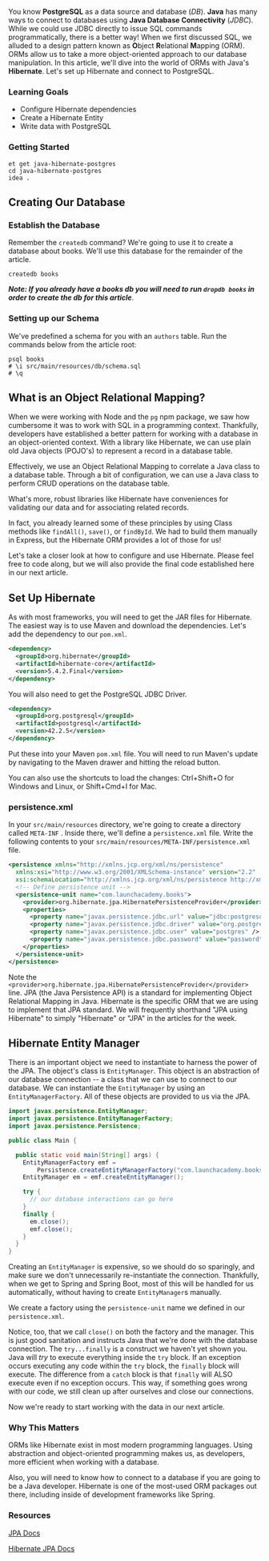 You know **PostgreSQL** as a data source and database (_DB_). **Java** has many ways to connect to databases using **Java Database Connectivity** (_JDBC_). While we could use JDBC directly to issue SQL commands programmatically, there is a better way! When we first discussed SQL, we alluded to a design pattern known as **O**bject **R**elational **M**apping (ORM). ORMs allow us to take a more object-oriented approach to our database manipulation. In this article, we'll dive into the world of ORMs with Java's **Hibernate**. Let's set up Hibernate and connect to PostgreSQL.

### Learning Goals

- Configure Hibernate dependencies
- Create a Hibernate Entity
- Write data with PostgreSQL

### Getting Started

```no-highlight
et get java-hibernate-postgres
cd java-hibernate-postgres
idea .
```

## Creating Our Database

### Establish the Database

Remember the `createdb` command? We're going to use it to create a database about books. We'll use this database for the remainder of the article.

```no-highlight
createdb books
```

***Note: If you already have a books db you will need to run `dropdb books` in order to create the db for this article***.

### Setting up our Schema

We've predefined a schema for you with an `authors` table. Run the commands below from the article root:

```no-highlight
psql books
# \i src/main/resources/db/schema.sql
# \q
```

## What is an Object Relational Mapping?

When we were working with Node and the `pg` npm package, we saw how cumbersome it was to work with SQL in a programming context. Thankfully, developers have established a better pattern for working with a database in an object-oriented context. With a library like Hibernate, we can use plain old Java objects (POJO's) to represent a record in a database table.

Effectively, we use an Object Relational Mapping to correlate a Java class to a database table. Through a bit of configuration, we can use a Java class to perform CRUD operations on the database table.

What's more, robust libraries like Hibernate have conveniences for validating our data and for associating related records.

In fact, you already learned some of these principles by using Class methods like `findAll()`, `save()`, or `findById`. We had to build them manually in Express, but the Hibernate ORM provides a lot of those for us!

Let's take a closer look at how to configure and use Hibernate. Please feel free to code along, but we will also provide the final code established here in our next article.

## Set Up Hibernate

As with most frameworks, you will need to get the JAR files for Hibernate. The easiest way is to use Maven and download the dependencies. Let's add the dependency to our `pom.xml`.

```XML
<dependency>
  <groupId>org.hibernate</groupId>
  <artifactId>hibernate-core</artifactId>
  <version>5.4.2.Final</version>
</dependency>
```

You will also need to get the PostgreSQL JDBC Driver.

```XML
<dependency>
  <groupId>org.postgresql</groupId>
  <artifactId>postgresql</artifactId>
  <version>42.2.5</version>
</dependency>
```

Put these into your Maven `pom.xml` file. You will need to run Maven's update by navigating to the Maven drawer and hitting the reload button.

You can also use the shortcuts to load the changes: Ctrl+Shift+O for Windows and Linux, or Shift+Cmd+I for Mac.

### persistence.xml

In your `src/main/resources` directory, we're going to create a directory called `META-INF` . Inside there, we'll define a `persistence.xml` file. Write the following contents to your `src/main/resources/META-INF/persistence.xml` file.

```xml
<persistence xmlns="http://xmlns.jcp.org/xml/ns/persistence"
  xmlns:xsi="http://www.w3.org/2001/XMLSchema-instance" version="2.2"
  xsi:schemaLocation="http://xmlns.jcp.org/xml/ns/persistence http://xmlns.jcp.org/xml/ns/persistence/persistence_2_2.xsd">
  <!-- Define persistence unit -->
  <persistence-unit name="com.launchacademy.books">
    <provider>org.hibernate.jpa.HibernatePersistenceProvider</provider>
    <properties>
      <property name="javax.persistence.jdbc.url" value="jdbc:postgresql://localhost:5432/books" />
      <property name="javax.persistence.jdbc.driver" value="org.postgresql.Driver" />
      <property name="javax.persistence.jdbc.user" value="postgres" />
      <property name="javax.persistence.jdbc.password" value="password" />
    </properties>
  </persistence-unit>
</persistence>
```

Note the `<provider>org.hibernate.jpa.HibernatePersistenceProvider</provider>` line. JPA (the Java Persistence API) is a standard for implementing Object Relational Mapping in Java. Hibernate is the specific ORM that we are using to implement that JPA standard.
We will frequently shorthand "JPA using Hibernate" to simply "Hibernate" or "JPA" in the articles for the week.

## Hibernate Entity Manager

There is an important object we need to instantiate to harness the power of the JPA. The object's class is `EntityManager`. This object is an abstraction of our database connection -- a class that we can use to connect to our database. We can instantiate the `EntityManager` by using an `EntityManagerFactory`. All of these objects are provided to us via the JPA.

```java
import javax.persistence.EntityManager;
import javax.persistence.EntityManagerFactory;
import javax.persistence.Persistence;

public class Main {

  public static void main(String[] args) {
    EntityManagerFactory emf =
        Persistence.createEntityManagerFactory("com.launchacademy.books");
    EntityManager em = emf.createEntityManager();

    try {
      // our database interactions can go here
    }
    finally {
      em.close();
      emf.close();
    }
  }
}
```

Creating an `EntityManager` is expensive, so we should do so sparingly, and make sure we don't unnecessarily re-instantiate the connection. Thankfully, when we get to Spring and Spring Boot, most of this will be handled for us automatically, without having to create `EntityManager`s manually.

We create a factory using the `persistence-unit` name we defined in our `persistence.xml`.

Notice, too, that we call `close()` on both the factory and the manager. This is just good sanitation and instructs Java that we're done with the database connection. The `try...finally` is a construct we haven't yet shown you. Java will _try_ to execute everything inside the `try` block. If an exception occurs executing any code within the `try` block, the `finally` block will execute. The difference from a `catch` block is that `finally` will ALSO execute even if no exception occurs. This way, if something goes wrong with our code, we still clean up after ourselves and close our connections.

Now we're ready to start working with the data in our next article.

### Why This Matters

ORMs like Hibernate exist in most modern programming languages. Using abstraction and object-oriented programming makes us, as developers, more efficient when working with a database.

Also, you will need to know how to connect to a database if you are going to be a Java developer. Hibernate is one of the most-used ORM packages out there, including inside of development frameworks like Spring.

### Resources
[JPA Docs](https://docs.oracle.com/javaee/6/tutorial/doc/bnbpz.html)

[Hibernate JPA Docs](https://docs.jboss.org/hibernate/jpa/2.2/api/overview-summary.html)

